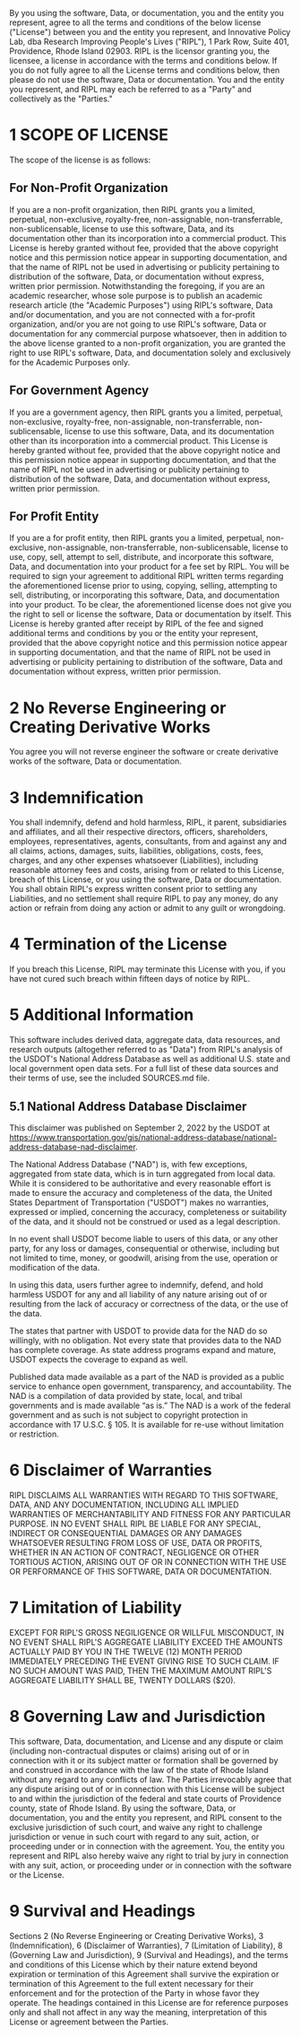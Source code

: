 By you using the software, Data, or documentation, you and the entity you represent, agree to all the terms and conditions of the below license ("License") between you and the entity you represent, and Innovative Policy Lab, dba Research Improving People's Lives ("RIPL"), 1 Park Row, Suite 401, Providence, Rhode Island 02903.  RIPL is the licensor granting you, the licensee, a license in accordance with the terms and conditions below.  If you do not fully agree to all the License terms and conditions below, then please do not use the software, Data or documentation.  You and the entity you represent, and RIPL may each be referred to as a "Party" and collectively as the "Parties."

# 1 SCOPE OF LICENSE

The scope of the license is as follows:

## For Non-Profit Organization

If you are a non-profit organization, then RIPL grants you a limited, perpetual, non-exclusive, royalty-free, non-assignable, non-transferrable, non-sublicensable, license to use this software, Data, and its documentation other than its incorporation into a commercial product.  This License is hereby granted without fee, provided that the above copyright notice and this permission notice appear in supporting documentation, and that the name of RIPL not be used in advertising or publicity pertaining to distribution of the software, Data, or documentation without express, written prior permission.  Notwithstanding the foregoing, if you are an academic researcher, whose sole purpose is to publish an academic research article (the "Academic Purposes") using RIPL's software, Data and/or documentation, and you are not connected with a for-profit organization, and/or you are not going to use RIPL's software, Data or documentation for any commercial purpose whatsoever, then in addition to the above license granted to a non-profit organization, you are granted the right to use RIPL's software, Data, and documentation solely and exclusively for the Academic Purposes only. 

## For Government Agency

If you are a government agency, then RIPL grants you a limited, perpetual, non-exclusive, royalty-free, non-assignable, non-transferrable, non-sublicensable, license to use this software, Data, and its documentation other than its incorporation into a commercial product.  This License is hereby granted without fee, provided that the above copyright notice and this permission notice appear in supporting documentation, and that the name of RIPL not be used in advertising or publicity pertaining to distribution of the software, Data, and documentation without express, written prior permission.

## For Profit Entity

If you are a for profit entity, then RIPL grants you a limited, perpetual, non-exclusive, non-assignable, non-transferrable, non-sublicensable, license to use, copy, sell, attempt to sell, distribute, and incorporate this software, Data, and documentation into your product for a fee set by RIPL.  You will be required to sign your agreement to additional RIPL written terms regarding the aforementioned license prior to using, copying, selling, attempting to sell, distributing, or incorporating this software, Data, and documentation into your product.  To be clear, the aforementioned license does not give you the right to sell or license the software, Data or documentation by itself.  This License is hereby granted after receipt by RIPL of the fee and signed additional terms and conditions by you or the entity your represent, provided that the above copyright notice and this permission notice appear in supporting documentation, and that the name of RIPL not be used in advertising or publicity pertaining to distribution of the software, Data and documentation without express, written prior permission.

# 2 No Reverse Engineering or Creating Derivative Works

You agree you will not reverse engineer the software or create derivative works of the software, Data or documentation.  

# 3 Indemnification

You shall indemnify, defend and hold harmless, RIPL, it parent, subsidiaries and affiliates, and all their respective directors, officers, shareholders, employees, representatives, agents, consultants, from and against any and all claims, actions, damages, suits, liabilities, obligations, costs, fees, charges, and any other expenses whatsoever (Liabilities), including reasonable attorney fees and costs, arising from or related to this License, breach of this License, or you using the software, Data or documentation.  You shall obtain RIPL's express written consent prior to settling any Liabilities, and no settlement shall require RIPL to pay any money, do any action or refrain from doing any action or admit to any guilt or wrongdoing.  

# 4 Termination of the License

If you breach this License, RIPL may terminate this License with you, if you have not cured such breach within fifteen days of notice by RIPL.  

# 5 Additional Information

This software includes derived data, aggregate data, data resources, and research outputs (altogether referred to as "Data") from RIPL's analysis of the USDOT's National Address Database as well as additional U.S. state and local government open data sets. For a full list of these data sources and their terms of use, see the included SOURCES.md file.

## 5.1 National Address Database Disclaimer

This disclaimer was published on September 2, 2022 by the USDOT at https://www.transportation.gov/gis/national-address-database/national-address-database-nad-disclaimer.

The National Address Database ("NAD") is, with few exceptions, aggregated from state data, which is in turn aggregated from local data. While it is considered to be authoritative and every reasonable effort is made to ensure the accuracy and completeness of the data, the United States Department of Transportation ("USDOT") makes no warranties, expressed or implied, concerning the accuracy, completeness or suitability of the data, and it should not be construed or used as a legal description.

In no event shall USDOT become liable to users of this data, or any other party, for any loss or damages, consequential or otherwise, including but not limited to time, money, or goodwill, arising from the use, operation or modification of the data.

In using this data, users further agree to indemnify, defend, and hold harmless USDOT for any and all liability of any nature arising out of or resulting from the lack of accuracy or correctness of the data, or the use of the data.

The states that partner with USDOT to provide data for the NAD do so willingly, with no obligation. Not every state that provides data to the NAD has complete coverage. As state address programs expand and mature, USDOT expects the coverage to expand as well.

Published data made available as a part of the NAD is provided as a public service to enhance open government, transparency, and accountability.  The NAD is a compilation of data provided by state, local, and tribal governments and is made available “as is.”  The NAD is a work of the federal government and as such is not subject to copyright protection in accordance with 17 U.S.C. § 105.  It is available for re-use without limitation or restriction.

# 6 Disclaimer of Warranties

RIPL DISCLAIMS ALL WARRANTIES WITH REGARD TO THIS SOFTWARE, DATA, AND ANY DOCUMENTATION, INCLUDING ALL IMPLIED WARRANTIES OF MERCHANTABILITY AND FITNESS FOR ANY PARTICULAR PURPOSE.  IN NO EVENT SHALL RIPL BE LIABLE FOR ANY SPECIAL, INDIRECT OR CONSEQUENTIAL DAMAGES OR ANY DAMAGES WHATSOEVER RESULTING FROM LOSS OF USE, DATA OR PROFITS, WHETHER IN AN ACTION OF CONTRACT, NEGLIGENCE OR OTHER TORTIOUS ACTION, ARISING OUT OF OR IN CONNECTION WITH THE USE OR PERFORMANCE OF THIS SOFTWARE, DATA OR DOCUMENTATION.

# 7 Limitation of Liability

EXCEPT FOR RIPL'S GROSS NEGILIGENCE OR WILLFUL MISCONDUCT, IN NO EVENT SHALL RIPL'S AGGREGATE LIABILITY EXCEED THE AMOUNTS ACTUALLY PAID BY YOU IN THE TWELVE (12) MONTH PERIOD IMMEDIATELY PRECEDING THE EVENT GIVING RISE TO SUCH CLAIM. IF NO SUCH AMOUNT WAS PAID, THEN THE MAXIMUM AMOUNT RIPL'S AGGREGATE LIABILITY SHALL BE, TWENTY DOLLARS ($20).  

# 8 Governing Law and Jurisdiction

This software, Data, documentation, and License and any dispute or claim (including non-contractual disputes or claims) arising out of or in connection with it or its subject matter or formation shall be governed by and construed in accordance with the law of the state of Rhode Island without any regard to any conflicts of law. The Parties irrevocably agree that any dispute arising out of or in connection with this License will be subject to and within the jurisdiction of the federal and state courts of Providence county, state of Rhode Island.  By using the software, Data, or documentation, you and the entity you represent, and RIPL consent to the exclusive jurisdiction of such court, and waive any right to challenge jurisdiction or venue in such court with regard to any suit, action, or proceeding under or in connection with the agreement.  You, the entity you represent and RIPL also hereby waive any right to trial by jury in connection with any suit, action, or proceeding under or in connection with the software or the License.

# 9 Survival and Headings

Sections 2 (No Reverse Engineering or Creating Derivative Works), 3 (Indemnification), 6 (Disclaimer of Warranties), 7 (Limitation of Liability), 8 (Governing Law and Jurisdiction), 9 (Survival and Headings), and the terms and conditions of this License which by their nature extend beyond expiration or termination of this Agreement shall survive the expiration or termination of this Agreement to the full extent necessary for their enforcement and for the protection of the Party in whose favor they operate.  The headings contained in this License are for reference purposes only and shall not affect in any way the meaning, interpretation of this License or agreement between the Parties.  
